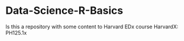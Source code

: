 # Data-Science-R-Basics
Is this a repository with some content to Harvard EDx course HarvardX: PH125.1x
